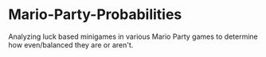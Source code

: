 # Mario-Party-Probabilities
Analyzing luck based minigames in various Mario Party games to determine how even/balanced they are or aren't.
